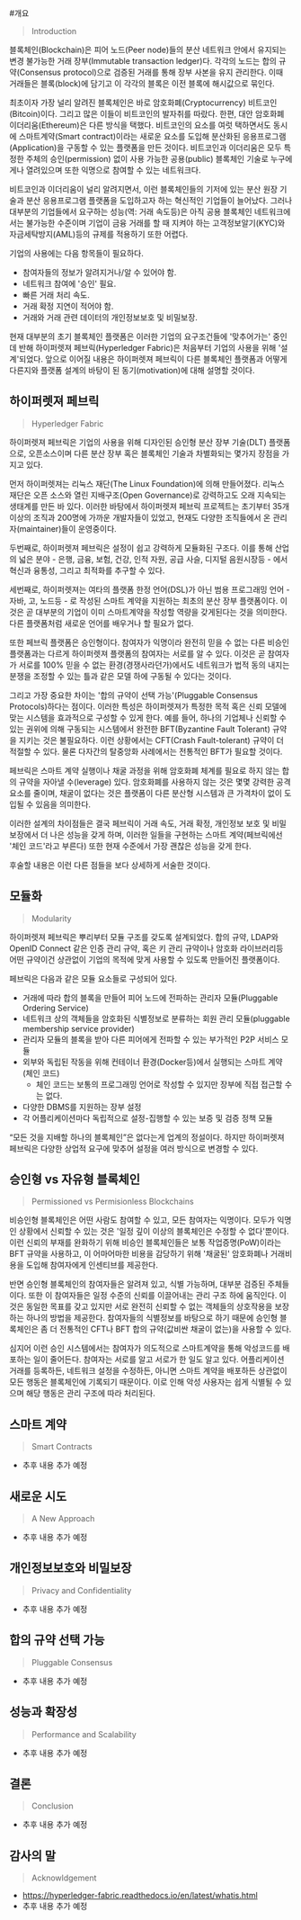 #개요

> Introduction

블록체인(Blockchain)은 피어 노드(Peer node)들의 분산 네트워크 안에서 유지되는 변경 불가능한 거래 장부(Immutable transaction ledger)다. 각각의 노드는 합의 규약(Consensus protocol)으로 검증된 거래를 통해 장부 사본을 유지 관리한다. 이때 거래들은 블록(block)에 담기고 이 각각의 블록은 이전 블록에 해시값으로 묶인다.

최초이자 가장 널리 알려진 블록체인은 바로 암호화폐(Cryptocurrency) 비트코인(Bitcoin)이다. 그리고 많은 이들이 비트코인의 발자취를 따랐다. 한편, 대안 암호화폐 이더리움(Ethereum)은 다른 방식을 택했다. 비트코인의 요소를 여럿 택하면서도 동시에 스마트계약(Smart contract)이라는 새로운 요소를 도입해 분산화된 응용프로그램(Application)을 구동할 수 있는 플랫폼을 만든 것이다. 비트코인과 이더리움은 모두 특정한 주체의 승인(permission) 없이 사용 가능한 공용(public) 블록체인 기술로 누구에게나 열려있으며 또한 익명으로 참여할 수 있는 네트워크다.

비트코인과 이더리움이 널리 알려지면서, 이런 블록체인들의 기저에 있는 분산 원장 기술과 분산 응용프로그램 플랫폼을 도입하고자 하는 혁신적인 기업들이 늘어났다. 그러나 대부분의 기업들에서 요구하는 성능(역: 거래 속도등)은 아직 공용 블록체인 네트워크에서는 불가능한 수준이며 기업이 금융 거래를 할 때 지켜야 하는 고객정보알기(KYC)와 자금세탁방지(AML)등의 규제를 적용하기 또한 어렵다.

기업의 사용에는 다음 항목들이 필요하다.

- 참여자들의 정보가 알려지거나/알 수 있어야 함.
- 네트워크 참여에 '승인' 필요.
- 빠른 거래 처리 속도.
- 거래 확정 지연이 적어야 함.
- 거래와 거래 관련 데이터의 개인정보보호 및 비밀보장.

현재 대부분의 초기 블록체인 플랫폼은 이러한 기업의 요구조건들에 '맞추어가는' 중인데 반해 하이퍼렛져 페브릭(Hyperledger Fabric)은 처음부터 기업의 사용을 위해 '설계'되었다. 앞으로 이어질 내용은 하이퍼렛져 페브릭이 다른 블록체인 플랫폼과 어떻게 다른지와 플랫폼 설계의 바탕이 된 동기(motivation)에 대해 설명할 것이다.

## 하이퍼렛져 페브릭

> Hyperledger Fabric

하이퍼렛져 페브릭은 기업의 사용을 위해 디자인된 승인형 분산 장부 기술(DLT) 플랫폼으로, 오픈소스이며 다른 분산 장부 혹은 블록체인 기술과 차별화되는 몇가지 장점을 가지고 있다.  

먼저 하이퍼렛져는 리눅스 재단(The Linux Foundation)에 의해 만들어졌다. 리눅스 재단은 오픈 소스와 열린 지배구조(Open Governance)로 강력하고도 오래 지속되는 생태계를 만든 바 있다. 이러한 바탕에서 하이퍼렛져 페브릭 프로젝트는 초기부터 35개 이상의 조직과 200명에 가까운 개발자들이 있었고, 현재도 다양한 조직들에서 온 관리자(maintainer)들이 운영중이다.

두번째로, 하이퍼렛져 페브릭은 설정이 쉽고 강력하게 모듈화된 구조다. 이를 통해 산업의 넓은 분야 - 은행, 금융, 보험, 건강, 인적 자원, 공급 사슬, 디지털 음원시장등 - 에서 혁신과 융통성, 그리고 최적화를 추구할 수 있다.

세번째로, 하이퍼렛져는 여타의 플랫폼 한정 언어(DSL)가 아닌 범용 프로그래밍 언어 - 자바, 고, 노드등 - 로 작성된 스마트 계약을 지원하는 최초의 분산 장부 플랫폼이다. 이것은 곧 대부분의 기업이 이미 스마트계약을 작성할 역량을 갖게된다는 것을 의미한다. 다른 플랫폼처럼 새로운 언어를 배우거나 할 필요가 없다.

또한 페브릭 플랫폼은 승인형이다. 참여자가 익명이라 완전히 믿을 수 없는 다른 비승인 플랫폼과는 다르게 하이퍼렛져 플랫폼의 참여자는 서로를 알 수 있다. 이것은 곧 참여자가 서로를 100% 믿을 수 없는 환경(경쟁사라던가)에서도 네트워크가 법적 동의 내지는 분쟁을 조정할 수 있는 틀과 같은 모델 하에 구동될 수 있다는 것이다.  
 
그리고 가장 중요한 차이는 '합의 규약이 선택 가능'(Pluggable Consensus Protocols)하다는 점이다. 이러한 특성은 하이퍼렛져가 특정한 목적 혹은 신뢰 모델에 맞는 시스템을 효과적으로 구성할 수 있게 한다. 예를 들어, 하나의 기업체나 신뢰할 수 있는 권위에 의해 구동되는 시스템에서 완전한 BFT(Byzantine Fault Tolerant) 규약을 지키는 것은 불필요하다. 이런 상황에서는 CFT(Crash Fault-tolerant) 규약이 더 적절할 수 있다. 물론 다자간의 탈중앙화 사례에서는 전통적인 BFT가 필요할 것이다. 

페브릭은 스마트 계약 실행이나 채굴 과정을 위해 암호화폐 체계를 필요로 하지 않는 합의 규약을 자아낼 수(leverage) 있다. 암호화폐를 사용하지 않는 것은 몇몇 강력한 공격 요소를 줄이며, 채굴이 없다는 것은 플랫폼이 다른 분산형 시스템과 큰 가격차이 없이 도입될 수 있음을 의미한다.

이러한 설계의 차이점들은 결국 페브릭이 거래 속도, 거래 확정, 개인정보 보호 및 비밀보장에서 더 나은 성능을 갖게 하며, 이러한 일들을 구현하는 스마트 계약(페브릭에선 '체인 코드'라고 부른다) 또한 현재 수준에서 가장 괜찮은 성능을 갖게 한다.

후술할 내용은 이런 다른 점들을 보다 상세하게 서술한 것이다.

## 모듈화

> Modularity

하이퍼렛져 페브릭은 뿌리부터 모듈 구조를 갖도록 설계되었다. 합의 규약, LDAP와 OpenID Connect 같은 인증 관리 규약, 혹은 키 관리 규약이나 암호화 라이브러리등 어떤 규약이건 상관없이 기업의 목적에 맞게 사용할 수 있도록 만들어진 플랫폼이다. 

페브릭은 다음과 같은 모듈 요소들로 구성되어 있다.

- 거래에 따라 합의 블록을 만들어 피어 노드에 전파하는 관리자 모듈(Pluggable Ordering Service) 
- 네트워크 상의 객체들을 암호화된 식별정보로 분류하는 회원 관리 모듈(pluggable membership service provider)
- 관리자 모듈의 블록을 받아 다른 피어에게 전파할 수 있는 부가적인 P2P 서비스 모듈
- 외부와 독립된 작동을 위해 컨테이너 환경(Docker등)에서 실행되는 스마트 계약(체인 코드) 
    - 체인 코드는 보통의 프로그래밍 언어로 작성할 수 있지만 장부에 직접 접근할 수는 없다.
- 다양한 DBMS를 지원하는 장부 설정
- 각 어플리케이션마다 독립적으로 설정-집행할 수 있는 보증 및 검증 정책 모듈

“모든 것을 지배할 하나의 블록체인”은 없다는게 업계의 정설이다. 하지만 하이퍼렛져 페브릭은 다양한 상업적 요구에 맞추어 설정을 여러 방식으로 변경할 수 있다. 

## 승인형 vs 자유형 블록체인

> Permissioned vs Permisionless Blockchains

비승인형 블록체인은 어떤 사람도 참여할 수 있고, 모든 참여자는 익명이다. 모두가 익명인 상황에서 신뢰할 수 있는 것은 '일정 깊이 이상의 블록체인은 수정할 수 없다'뿐이다. 이런 신뢰의 부재를 완화하기 위해 비승인 블록체인들은 보통 작업증명(PoW)이라는 BFT 규약을 사용하고, 이 어마어마한 비용을 감당하기 위해 '채굴된' 암호화폐나 거래비용을 도입해 참여자에게 인센티브를 제공한다. 

반면 승인형 블록체인의 참여자들은 알려져 있고, 식별 가능하며, 대부분 검증된 주체들이다. 또한 이 참여자들은 일정 수준의 신뢰를 이끌어내는 관리 구조 하에 움직인다. 이것은 동일한 목표를 갖고 있지만 서로 완전히 신뢰할 수 없는 객체들의 상호작용을 보장하는 하나의 방법을 제공한다. 참여자들의 식별정보를 바탕으로 하기 때문에 승인형 블록체인은 좀 더 전통적인 CFT나 BFT 합의 규약(값비싼 채굴이 없는)을 사용할 수 있다.

심지어 이런 승인 시스템에서는 참여자가 의도적으로 스마트계약을 통해 악성코드를 배포하는 일이 줄어든다. 참여자는 서로를 알고 서로가 한 일도 알고 있다. 어플리케이션 거래를 등록하든, 네트워크 설정을 수정하든, 아니면 스마트 계약을 배포하든 상관없이 모든 행동은 블록체인에 기록되기 때문이다. 이로 인해 악성 사용자는 쉽게 식별될 수 있으며 해당 행동은 관리 구조에 따라 처리된다.  

## 스마트 계약

> Smart Contracts

- 추후 내용 추가 예정

## 새로운 시도

> A New Approach

- 추후 내용 추가 예정

## 개인정보보호와 비밀보장

> Privacy and Confidentiality

- 추후 내용 추가 예정

## 합의 규약 선택 가능

> Pluggable Consensus

- 추후 내용 추가 예정

## 성능과 확장성

> Performance and Scalability

- 추후 내용 추가 예정

## 결론

> Conclusion

- 추후 내용 추가 예정

## 감사의 말

> Acknowldgement

- https://hyperledger-fabric.readthedocs.io/en/latest/whatis.html
- 추후 내용 추가 예정
